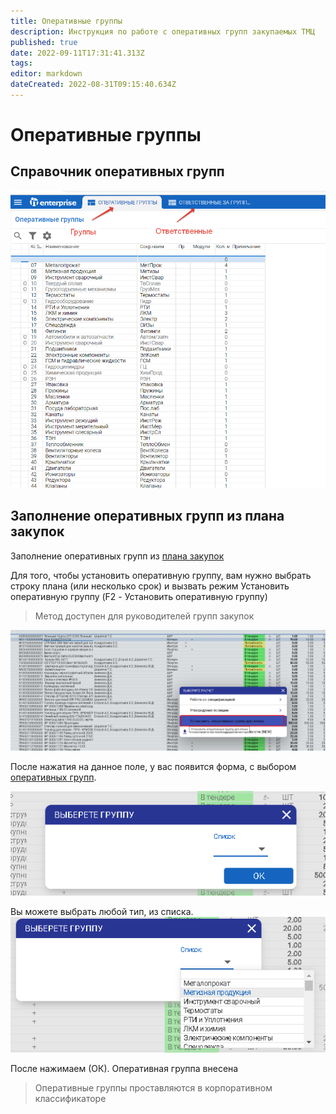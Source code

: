 ```yaml
---
title: Оперативные группы
description: Инструкция по работе с оперативных групп закупаемых ТМЦ
published: true
date: 2022-09-11T17:31:41.313Z
tags: 
editor: markdown
dateCreated: 2022-08-31T09:15:40.634Z
---
```


# Оперативные группы

## Справочник оперативных групп

![](<../../assets/image (519).png>)

## Заполнение оперативных групп из плана закупок

Заполнение оперативных групп из [плана закупок](../planirovanie-zakupok/plan-zakupa.md)

Для того, чтобы установить оперативную группу, вам нужно выбрать строку плана (или несколько срок) и вызвать режим Установить оперативную группу (F2 - Установить оперативную группу)

>Метод доступен для руководителей групп закупок

![](<../../assets/1 (120).png>)

После нажатия на данное поле, у вас появится форма, с выбором [оперативных групп](broken-reference).

![](<../../assets/2 (86).png>)

Вы можете выбрать любой тип, из списка.![](<../../assets/3 (117).png>)

После нажимаем (ОК). Оперативная группа внесена

>Оперативные группы проставляются в корпоративном классификаторе

